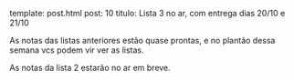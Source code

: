 template: post.html
post: 10
titulo: Lista 3 no ar, com entrega dias 20/10 e 21/10

As notas das listas anteriores estão quase prontas, e no plantão dessa
semana vcs podem vir ver as listas.

As notas da lista 2 estarão no ar em breve.
